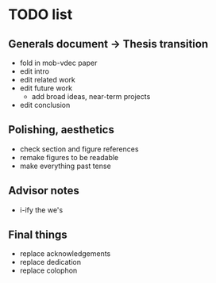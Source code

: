 # TODO list

## Generals document -> Thesis transition
+ fold in mob-vdec paper
+ edit intro
+ edit related work
+ edit future work
  + add broad ideas, near-term projects
+ edit conclusion

## Polishing, aesthetics
+ check section and figure references
+ remake figures to be readable
+ make everything past tense

## Advisor notes
+ i-ify the we's

## Final things
+ replace acknowledgements
+ replace dedication
+ replace colophon
